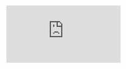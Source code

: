 <figure><embed src="https://wakatime.com/share/@Caetas123/a06fb8a7-ffce-4a27-b6e6-b7b4d6fd0719.svg"></embed></figure>
